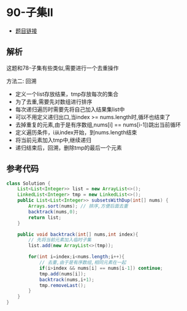 # 90-子集II 

- [题目链接](https://leetcode-cn.com/problems/subsets-ii/)

## 解析

这题和78-子集有些类似,需要进行一个去重操作

方法二: 回溯
- 定义一个list存放结果，tmp存放每次的集合
- 为了去重,需要先对数组进行排序
- 每次递归遍历时需要先将自己加入结果集list中
- 可以不用定义递归出口,当index >= nums.length时,循环也结束了
- 去掉重复的元素,由于是有序数组,nums[i] == nums[i-1])跳出当前循环
- 定义遍历条件，i从index开始，到nums.length结束
- 将当前元素加入tmp中,继续递归
- 递归结束后，回溯，删除tmp的最后一个元素


## 参考代码
```Java
class Solution {
    List<List<Integer>> list = new ArrayList<>();
    LinkedList<Integer> tmp = new LinkedList<>();
    public List<List<Integer>> subsetsWithDup(int[] nums) {
        Arrays.sort(nums); // 排序,方便后面去重
        backtrack(nums,0);
        return list;
    }

    public void backtrack(int[] nums,int index){
        // 先将当前元素加入临时子集
        list.add(new ArrayList<>(tmp));

        for(int i=index;i<nums.length;i++){
            // 去重,由于是有序数组,相同元素在一起
            if(i>index && nums[i] == nums[i-1]) continue;
            tmp.add(nums[i]);
            backtrack(nums,i+1);
            tmp.removeLast();
        }
    }
}
```
